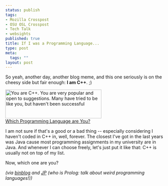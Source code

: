 ```yaml
--- 
status: publish
tags: 
- Mozilla Crosspost
- OSU OSL Crosspost
- Tech Talk
- websights
published: true
title: If I was a Programming Language...
type: post
meta: 
  tags: ""
layout: post
---
```

So yeah, another day, another blog meme, and this one seriously is on the cheesy side but fair enough: <strong>I am C++</strong>. ;)

<a href="http://www.bbspot.com/News/2006/08/language_quiz.php"><img src="http://www.bbspot.com/Images/News_Features/2006/08/language/cplusplus.jpg" width="300" height="90" border="0" alt="You are C++. You are very popular and open to suggestions.  Many have tried to be like you, but haven't been successful"/><br />Which Programming Language are You?</a>

I am not sure if that's a good or a bad thing -- especially considering I haven't coded in C++ in, well, forever. The closest I've got in the last years was Java cause most programming assignments in my university are in Java. And whenever I can choose freely, let's just put it like that: C++ is usually not on top of my list.

Now, which one are you?

<em>(via <a href="http://binblog.de/2007/05/05/mit-dem-teufel-im-bunde/">binblog</a> and <a href="http://blog.jeanpierre.de/2007/05/05/which-programming-language-are-you/">JP</a> (who is Prolog: talk about weird programming languages!))</em>

